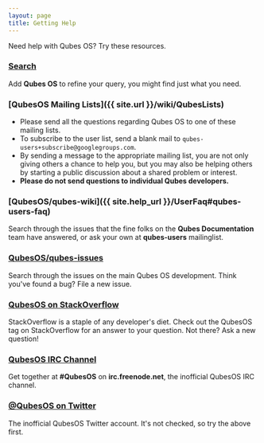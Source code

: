 ```yaml
---
layout: page
title: Getting Help
---
```


Need help with Qubes OS? Try these resources.

### [Search](https://duckduckgo.com/?q=Qubes+OS)

Add **Qubes OS** to refine your query, you might find just what you need.

### [QubesOS Mailing Lists]({{ site.url }}/wiki/QubesLists)

-   Please send all the questions regarding Qubes OS to one of these mailing lists. 
-   To subscribe to the user list, send a blank mail to `qubes-users+subscribe@googlegroups.com`.
-   By sending a message to the appropriate mailing list, you are not only giving others a chance to help you, 
but you may also be helping others by starting a public discussion about a shared problem or interest.
-   **Please do not send questions to individual Qubes developers.** 

### [QubesOS/qubes-wiki]({{ site.help_url }}/UserFaq#qubes-users-faq)

Search through the issues that the fine folks on the **Qubes Documentation** team
have answered, or ask your own at **qubes-users** mailinglist.

### [QubesOS/qubes-issues](https://github.com/QubesOS/qubes-issues/issues)

Search through the issues on the main Qubes OS development. Think you've
found a bug? File a new issue.

### [QubesOS on StackOverflow](https://stackoverflow.com/questions/tagged/Qubes+OS)

StackOverflow is a staple of any developer's diet. Check out the QubesOS tag
on StackOverflow for an answer to your question. Not there? Ask a new
question!

### [QubesOS IRC Channel](irc:irc.freenode.net/QubesOS)

Get together at **#QubesOS** on **irc.freenode.net**, the inofficial
QubesOS IRC channel.

### [@QubesOS on Twitter](https://twitter.com/QubesOS)

The inofficial QubesOS Twitter account. It's not checked, so try the
above first.
